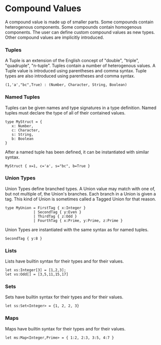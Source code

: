 # Compound Values

A compound value is made up of smaller parts.
Some compounds contain heterogenous components.
Some compounds contain homogenous components.
The user can define custom compound values as new types.
Other compound values are implicitly introduced.

### Tuples

A Tuple is an extension of the English concept of "double", "triple", "quadruple", "n-tuple".
Tuples contain a number of heterogenous values.
A Tuple value is introduced using parentheses and comma syntax.
Tuple types are also introduced using parentheses and comma syntax.

```lsts
(1,'a',"bc",True) : (Number, Character, String, Boolean)
```

### Named Tuples

Tuples can be given names and type signatures in a type definition.
Named tuples must declare the type of all of their contained values.

```lsts
type MyStruct = {
   x: Number,
   c: Character,
   s: String,
   b: Boolean
}
```

After a named tuple has been defined, it can be instantiated with similar syntax.

```
MyStruct { x=1, c='a', s="bc", b=True }
```

### Union Types

Union Types define branched types.
A Union value may match with one of, but not multiple of, the Union's branches.
Each branch in a Union is given a tag.
This kind of Union is sometimes called a Tagged Union for that reason.

```lsts
type MyUnion = FirstTag { x:Integer }
             | SecondTag { y:Even }
             | ThirdTag { z:Odd }
             | FourthTag { x:Prime, y:Prime, z:Prime }
```

Union Types are instantiated with the same syntax as for named tuples.

```lsts
SecondTag { y:8 }
```

### Lists

Lists have builtin syntax for their types and for their values.

```lsts
let xs:Integer[3] = [1,2,3];
let vs:Odd[] = [3,5,11,15,17]
```

### Sets

Sets have builtin syntax for their types and for their values.

```lsts
let ss:Set<Integer> = {1, 2, 2, 3}
```

### Maps

Maps have builtin syntax for their types and for their values.

```lsts
let ms:Map<Integer,Prime> = { 1:2, 2:3, 3:5, 4:7 }
```

